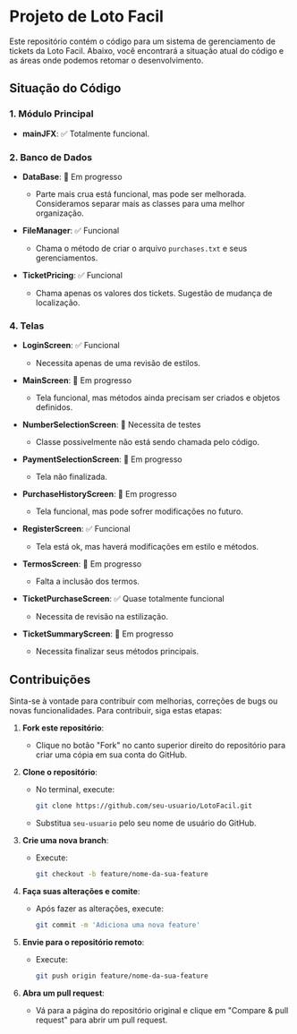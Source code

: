 # Projeto de Loto Facil

Este repositório contém o código para um sistema de gerenciamento de tickets da Loto Facil. Abaixo, você encontrará a situação atual do código e as áreas onde podemos retomar o desenvolvimento.

## Situação do Código

### 1. Módulo Principal
- **mainJFX**: ✅ Totalmente funcional.

### 2. Banco de Dados
- **DataBase**: 🔄 Em progresso
  - Parte mais crua está funcional, mas pode ser melhorada. Consideramos separar mais as classes para uma melhor organização.
  
- **FileManager**: ✅ Funcional
  - Chama o método de criar o arquivo `purchases.txt` e seus gerenciamentos.

- **TicketPricing**: ✅ Funcional
  - Chama apenas os valores dos tickets. Sugestão de mudança de localização.

### 4. Telas
- **LoginScreen**: ✅ Funcional
  - Necessita apenas de uma revisão de estilos.

- **MainScreen**: 🔄 Em progresso
  - Tela funcional, mas métodos ainda precisam ser criados e objetos definidos.

- **NumberSelectionScreen**: 🔄 Necessita de testes
  - Classe possivelmente não está sendo chamada pelo código.

- **PaymentSelectionScreen**: 🔄 Em progresso
  - Tela não finalizada.

- **PurchaseHistoryScreen**: 🔄 Em progresso
  - Tela funcional, mas pode sofrer modificações no futuro.

- **RegisterScreen**: ✅ Funcional
  - Tela está ok, mas haverá modificações em estilo e métodos.

- **TermosScreen**: 🔄 Em progresso
  - Falta a inclusão dos termos.

- **TicketPurchaseScreen**: ✅ Quase totalmente funcional
  - Necessita de revisão na estilização.

- **TicketSummaryScreen**: 🔄 Em progresso
  - Necessita finalizar seus métodos principais.

## Contribuições

Sinta-se à vontade para contribuir com melhorias, correções de bugs ou novas funcionalidades. Para contribuir, siga estas etapas:

1. **Fork este repositório**:
   - Clique no botão "Fork" no canto superior direito do repositório para criar uma cópia em sua conta do GitHub.

2. **Clone o repositório**:
   - No terminal, execute:
     ```bash
     git clone https://github.com/seu-usuario/LotoFacil.git
     ```
   - Substitua `seu-usuario` pelo seu nome de usuário do GitHub.

3. **Crie uma nova branch**:
   - Execute:
     ```bash
     git checkout -b feature/nome-da-sua-feature
     ```

4. **Faça suas alterações e comite**:
   - Após fazer as alterações, execute:
     ```bash
     git commit -m 'Adiciona uma nova feature'
     ```

5. **Envie para o repositório remoto**:
   - Execute:
     ```bash
     git push origin feature/nome-da-sua-feature
     ```

6. **Abra um pull request**:
   - Vá para a página do repositório original e clique em "Compare & pull request" para abrir um pull request.


